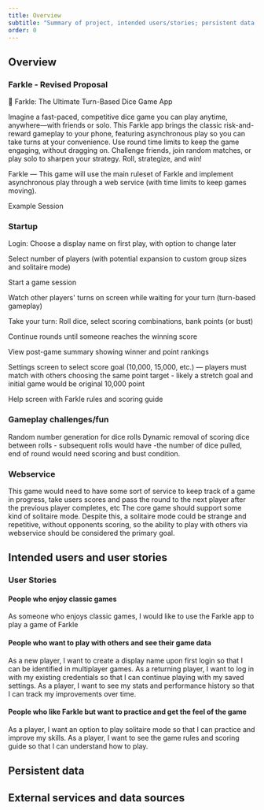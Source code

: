 ```yaml
---
title: Overview
subtitle: "Summary of project, intended users/stories; persistent data; external services."
order: 0
---
```


[//]: # (TODO Copy and update content from proposal to the sections below.)

## Overview

### Farkle - Revised Proposal

🎲 Farkle: The Ultimate Turn-Based Dice Game App

Imagine a fast-paced, competitive dice game you can play anytime, anywhere—with friends or solo. This Farkle app brings the classic risk-and-reward gameplay to your phone, featuring asynchronous play so you can take turns at your convenience. Use round time limits to keep the game engaging, without dragging on. Challenge friends, join random matches, or play solo to sharpen your strategy. Roll, strategize, and win!

Farkle — This game will use the main ruleset of Farkle and implement asynchronous play through a web service (with time limits to keep games moving).

Example Session

### Startup

Login: Choose a display name on first play, with option to change later

Select number of players (with potential expansion to custom group sizes and solitaire mode)

Start a game session

Watch other players' turns on screen while waiting for your turn (turn-based gameplay)

Take your turn: Roll dice, select scoring combinations, bank points (or bust)

Continue rounds until someone reaches the winning score

View post-game summary showing winner and point rankings

Settings screen to select score goal (10,000, 15,000, etc.) — players must match with others choosing the same point target - likely a stretch goal and initial game would be original 10,000 point

Help screen with Farkle rules and scoring guide

### Gameplay challenges/fun
Random number generation for dice rolls
Dynamic removal of scoring dice between rolls - subsequent rolls would have -the number of dice pulled, end of round would need scoring and bust condition.

### Webservice
This game would need to have some sort of service to keep track of a game in progress, take users scores and pass the round to the next player after the previous player completes, etc
The core game should support some kind of solitaire mode. Despite this, a solitaire mode could be strange and repetitive, without opponents scoring, so the ability to play with others via webservice should be considered the primary goal.

## Intended users and user stories
### User Stories

#### People who enjoy classic games
As someone who enjoys classic games, I would like to use the Farkle app to play a game of Farkle
#### People who want to play with others and see their game data
As a new player, I want to create a display name upon first login so that I can be identified in multiplayer games.
As a returning player, I want to log in with my existing credentials so that I can continue playing with my saved settings.
As a player, I want to see my stats and performance history so that I can track my improvements over time.
#### People who like Farkle but want to practice and get the feel of the game
As a player, I want an option to play solitaire mode so that I can practice and improve my skills.
As a player, I want to see the game rules and scoring guide so that I can understand how to play.


## Persistent data

## External services and data sources
